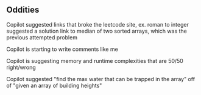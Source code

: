 ## Oddities

Copilot suggested links that broke the leetcode site, ex. roman to integer suggested a solution link to median of two sorted arrays, which was the previous attempted problem

Copilot is starting to write comments like me

Copilot is suggesting memory and runtime complexities that are 50/50 right/wrong

Copilot suggested "find the max water that can be trapped in the array" off of "given an array of building heights"
